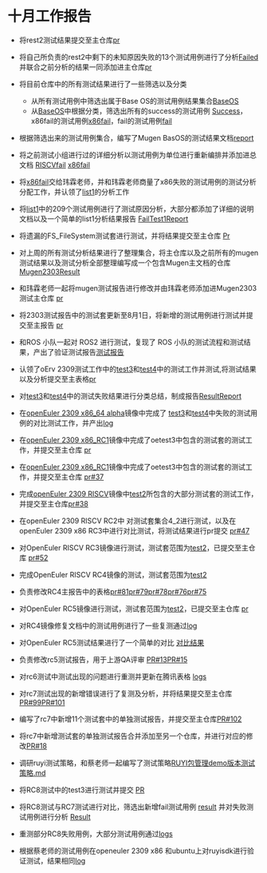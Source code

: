 # 十月工作报告

- 将rest2测试结果提交至主仓库[pr](https://github.com/KotorinMinami/res_list/pull/11)
- 将自己所负责的rest2中剩下的未知原因失败的13个测试用例进行了分析[Failed](https://github.com/Pagerd/PLCT/blob/main/TestReport/Rest2/failed.md)并联合之前分析的结果一同添加进主仓库[pr](https://github.com/KotorinMinami/res_list/pull/16)
- 将目前仓库中的所有测试结果进行了一些筛选以及分类
  - 从所有测试用例中筛选出属于Base OS的测试用例结果集合[BaseOS](https://github.com/Pagerd/PLCT/blob/main/Report/week/week4/baseos.csv)
  - 从[BaseOS](https://github.com/Pagerd/PLCT/blob/main/Report/week/week4/baseos.csv)中根据分类，筛选出所有的success的测试用例 [Success](https://github.com/Pagerd/PLCT/blob/main/Report/week/week4/success.csv)，x86fail的测试用例[x86fail](https://github.com/Pagerd/PLCT/blob/main/Report/week/week4/x86fail.csv)，fail的测试用例[fail](https://github.com/Pagerd/PLCT/blob/main/Report/week/week4/fail.csv)
- 根据筛选出来的测试用例集合，编写了Mugen BasOS的测试结果文档[report](https://github.com/Pagerd/PLCT/blob/main/2303Mugen/2303Mugen.md)
- 将之前测试小组进行过的详细分析以测试用例为单位进行重新编排并添加进总文档 [RISCVfail](https://github.com/Pagerd/PLCT/blob/main/2303Mugen/RISCVfail/) [x86fail](https://github.com/Pagerd/PLCT/blob/main/2303Mugen/x86Fail/)
- 将[x86fail](https://github.com/Pagerd/PLCT/blob/main/Report/week/week4/x86fail.csv)交给玮霖老师，并和玮霖老师商量了x86失败的测试用例的测试分析分配工作，并认领了[list1](https://github.com/weilinfox/PLCT-Working/tree/master/Done/Week9/lists)的分析工作
- 将[list1](https://github.com/weilinfox/PLCT-Working/tree/master/Done/Week9/lists)中的209个测试用例进行了测试原因分析，大部分都添加了详细的说明文档以及一个简单的list1分析结果报告 [FailTest1Report](./week6/FailTest1Report.md)
- 将遗漏的FS_FileSystem测试套进行测试，并将结果提交至主仓库 [Pr](https://github.com/KotorinMinami/res_list/pull/22)
- 对上周的所有测试分析结果进行了整理集合，将主仓库以及之前所有的mugen测试结果以及测试分析全部整理编写成一个包含Mugen主文档的仓库[Mugen2303Result](https://github.com/Pagerd/Mugen2303Result)
- 和玮霖老师一起将mugen测试报告进行修改并由玮霖老师添加进Mugen2303测试主仓库 [pr](https://gitee.com/yunxiangluo/oerv-2303-test/pulls/2)
- 将2303测试报告中的测试套更新至8月1日，将新增的测试用例进行测试并提交至主报告 [pr](https://gitee.com/yunxiangluo/oerv-2303-test/pulls/9)
- 和ROS 小队一起对 ROS2 进行测试，复现了 ROS 小队的测试流程和测试结果，产出了验证测试报告[测试报告](https://gitee.com/Paged/open-euler-risc-v-ros2-humble/tree/master/QEMU)
- 认领了oErv 2309测试工作中的[test3](https://github.com/Pagerd/res_list/blob/master/oe-rv2309/task/oe2309test3)和[test4](https://github.com/Pagerd/res_list/blob/master/oe-rv2309/task/oe2309test4)中的测试工作并测试,将测试结果以及分析提交至主表格[pr](https://github.com/KotorinMinami/res_list/pull/30)
- 对[test3](https://github.com/Pagerd/res_list/blob/master/oe-rv2309/task/oe2309test3)和[test4](https://github.com/Pagerd/res_list/blob/master/oe-rv2309/task/oe2309test4)中的测试失败结果进行分类总结，制成报告[ResultReport](./week8/ResultReport.md)
- 在[openEuler 2309 x86_64 alpha](http://121.36.84.172/dailybuild/openEuler-23.09/openeuler-2023-08-16-23-49-42/)镜像中完成了 [test3](https://github.com/Pagerd/res_list/blob/master/oe-rv2309/task/oe2309test3)和[test4](https://github.com/Pagerd/res_list/blob/master/oe-rv2309/task/oe2309test4)中失败的测试用例的对比测试工作，并产出[log](./week9)
- 在[openEuler 2309 x86_RC1](http://121.36.84.172/dailybuild/EBS-openEuler-23.09/rc1_openeuler-2023-08-23-20-06-19)镜像中完成了oetest3中包含的测试套的测试工作，并提交至主仓库 [pr](https://github.com/KotorinMinami/res_list/pull/37)
- 在[openEuler 2309 x86_RC1](http://121.36.84.172/dailybuild/EBS-openEuler-23.09/rc1_openeuler-2023-08-23-20-06-19)镜像中完成了oetest3中包含的测试套的测试工作，并提交至主仓库 [pr#37](https://github.com/KotorinMinami/res_list/pull/37)
- 完成[openEuler 2309 RISCV](https://mirror.iscas.ac.cn/openeuler-sig-riscv/openEuler-RISC-V/testing/20230830/v0.2/QEMU/)镜像中[test2](https://github.com/KotorinMinami/res_list/blob/master/oe-rv2309/task_v2/oe2309testv2_2)所包含的大部分测试套的测试工作，并提交至主仓库[pr#38](https://github.com/KotorinMinami/res_list/pull/38)
- 在openEuler 2309 RISCV  RC2中 对测试套集合4_2进行测试，以及在openEuler 2309 x86 RC3中进行对比测试，将测试结果进行pr提交 [pr#47](https://github.com/KotorinMinami/res_list/pull/47)
- 对OpenEuler RISCV RC3镜像进行测试，测试套范围为[test2](https://github.com/KotorinMinami/res_list/blob/master/oe-rv2309/task_v2/oe2309testv2_2)，已提交至主仓库 [pr#52](https://github.com/KotorinMinami/res_list/pull/52)
- 完成OpenEuler RISCV RC4镜像的测试，测试套范围为[test2](https://github.com/KotorinMinami/res_list/blob/master/oe-rv2309/task_v2/oe2309testv2_2)

- 负责修改RC4主报告中的表格[pr#81](https://gitee.com/yunxiangluo/open-euler-risc-v-23.09-test/pulls/81)[pr#79](https://gitee.com/yunxiangluo/open-euler-risc-v-23.09-test/pulls/79)[pr#78](https://gitee.com/yunxiangluo/open-euler-risc-v-23.09-test/pulls/78)[pr#76](https://gitee.com/yunxiangluo/open-euler-risc-v-23.09-test/pulls/76)[pr#75](https://gitee.com/yunxiangluo/open-euler-risc-v-23.09-test/pulls/75)
- 对OpenEuler RC5镜像进行测试，测试套范围为[test2](https://github.com/KotorinMinami/res_list/blob/master/oe-rv2309/task_v2/oe2309testv2_2)，已提交至主仓库 [pr](https://github.com/KotorinMinami/res_list/pull/52)

- 对RC4镜像修复文档中的测试用例进行了一些复测通过[log](https://github.com/Pagerd/PLCT/tree/main/Report/Oct/week14/samba)

- 对OpenEuler RC5测试结果进行了一个简单的对比 [对比结果](https://github.com/Pagerd/PLCT/tree/main/Report/Oct/week14/FailureCause.csv)

- 负责修改rc5测试报告，用于上游QA评审 [PR#13](https://gitee.com/yunxiangluo/openeuler-riscv-23.09-test/pulls/13)[PR#15](https://gitee.com/yunxiangluo/openeuler-riscv-23.09-test/pulls/15)

- 对rc6测试中测试出现的问题进行重测并更新在腾讯表格 [logs](https://github.com/Pagerd/PLCT/tree/main/Report/Oct/week15/logs)

- 对rc7测试出现的新增错误进行了复测及分析，并将结果提交至主仓库 [PR#99](https://gitee.com/yunxiangluo/open-euler-risc-v-23.09-test/pulls/99)[PR#101](https://gitee.com/yunxiangluo/open-euler-risc-v-23.09-test/pulls/101)

- 编写了rc7中新增11个测试套中的单独测试报告，并提交至主仓库[PR#102](https://gitee.com/yunxiangluo/open-euler-risc-v-23.09-test/pulls/102)

- 将rc7中新增测试套的单独测试报告合并添加至另一个仓库，并进行对应的修改[PR#18](https://gitee.com/yunxiangluo/openeuler-riscv-23.09-test/pulls/18)

- 调研ruyi测试策略，和蔡老师一起编写了测试策略[RUYI包管理demo版本测试策略.md](https://github.com/Pagerd/PLCT/tree/main/Report/Oct/week16/RUYI包管理demo版本测试策略.md)

- 将RC8测试中的test3进行测试并提交 [PR](https://github.com/KotorinMinami/res_list/pull/60)

- 将RC8测试与RC7测试进行对比，筛选出新增fail测试用例 [result](https://github.com/Pagerd/PLCT/tree/main/Report/Oct/week16/result.md) 并对失败测试用例进行分析 [Result](https://github.com/Pagerd/PLCT/tree/main/Report/Oct/week16/Result.md)

- 重测部分RC8失败用例，大部分测试用例通过[logs](https://github.com/Pagerd/PLCT/tree/main/Report/Oct/week16/logs)

- 根据蔡老师的测试用例在openeuler 2309 x86 和ubuntu上对ruyisdk进行验证测试，结果相同[log](https://github.com/Pagerd/PLCT/tree/main/Report/Oct/ruyi_test)

